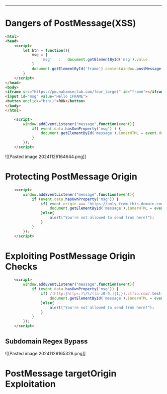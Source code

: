 ___

# Dangers of PostMessage(XSS)
```html
<html>
<head>
    <script>
        let btn = function(){
            msg = {
                'msg'   :   document.getElementById('msg').value
            }
            document.getElementById('frame').contentWindow.postMessage(msg,'*');
        }
    </script>
</head>
<body>
<iframe src="https://pm.nahamseclab.com/four_target" id="frame"></iframe><br>
<input id="msg" value="Hello IFRAME">
<button onclick="btn()">RUN</button>
</body>
</html>
```

```html
    <script>
        window.addEventListener("message",function(event){
            if( event.data.hasOwnProperty('msg') ) {
                document.getElementById('message').innerHTML = event.data.msg;
            }
        });
    </script>
```

![[Pasted image 20241129164644.png]]

# Protecting PostMessage Origin

```html
	<script>
        window.addEventListener("message",function(event){
            if (event.data.hasOwnProperty('msg')) {
                if( event.origin === 'https://only-from-this-domain.com' ) {
                    document.getElementById('message').innerHTML = event.data.msg;
                }else{
                    alert("You're not allowed to send from here!");
                }
            }
        });
    </script>
```

# Exploiting PostMessage Origin Checks

```html
    <script>
        window.addEventListener("message",function(event){
            if (event.data.hasOwnProperty('msg')) {
                if( /(http:|https:)\/\/([a-z0-9.]{1,}).ctfio.com/.test( event.origin ) ) {
                    document.getElementById('message').innerHTML = event.data.msg;
                }else{
                    alert("You're not allowed to send from here!");
                }
            }
        });
    </script>
```

## Subdomain Regex Bypass
![[Pasted image 20241129165328.png]]

# PostMessage targetOrigin Exploitation

